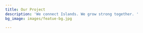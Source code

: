 ```yaml
---
title: Our Project
description: 'We connect Islands. We grow strong together. '
bg_image: images/featue-bg.jpg

---
```

